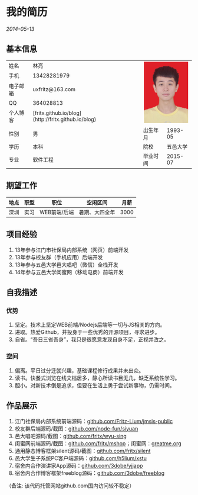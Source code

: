 # 我的简历

*2014-05-13*

## 基本信息

<table>
  <tbody>
    <tr>
      <td>姓名</td><td>林亮</td>
      <td colspan="2" rowspan="5" style="text-align:center">
        <img alt="photo" src="photo.jpg" width="120">
      </td>
    </tr>
    <tr>
      <td>手机</td><td>13428281979</td>
    </tr>
    <tr>
      <td>电子邮箱</td><td>uxfritz@163.com</td>
    </tr>
    <tr>
      <td>QQ</td><td>364028813</td>
    </tr>
    <tr>
      <td>个人博客</td><td>[fritx.github.io/blog](http://fritx.github.io/blog)</td>
    </tr>
    <tr>
      <td>性别</td><td>男</td><td>出生年月</td><td>1993-05</td>
    </tr>
    <tr>
      <td>学历</td><td>本科</td><td>院校</td><td>五邑大学</td>
    </tr>
    <tr>
      <td>专业</td><td>软件工程</td><td>毕业时间</td><td>2015-07</td>
    </tr>
  <tbody>
</table>

## 期望工作

| 地点 | 职型 | 职位 | 空闲区间 | 月薪 |
| :-: | :-: | :-: | :-: | :-: |
| 深圳 | 实习 | WEB前端/后端 | 暑期、大四全年 | 3000 |

## 项目经验

1. 13年参与江门市社保局内部系统（网页）前端开发
1. 13年参与校友群（手机应用）后端开发
1. 13年参与五邑大学邑大唱吧（微信）全栈开发
1. 14年参与五邑大学闺蜜网（移动电商）前端开发

## 自我描述

### 优势

1. 坚定。技术上坚定WEB前端/Nodejs后端等一切与JS相关的方向。
1. 进取。热爱Github，并投身于一些优秀的开源项目，寻求进步。
1. 自省。“吾日三省吾身”，我只是很愿意发现自身不足，正视并改之。

### 空间

1. 偏离。平日过分迁就兴趣，基础课程修行成果并未出众。
1. 读书。快餐式浏览在线文档居多，静心所读书目无几，缺乏系统性学习。
1. 胆小。对新技术倒是追求，但要在生活上勇于尝试新事物，仍需时间。

## 作品展示

1. 江门社保局内部系统前端源码：[github.com/Fritz-Lium/jmsis-public](https://github.com/Fritz-Lium/jmsis-public)
1. 校友群后端源码/截图：[github.com/node-fun/siyuan](https://github.com/node-fun/siyuan)
1. 邑大唱吧源码/截图：[github.com/fritx/wyu-sing](https://github.com/fritx/wyu-sing)
1. 闺蜜网前端源码/截图：[github.com/fritx/mshop](https://github.com/fritx/mshop)；闺蜜网：[greatme.org](http://greatme.org)
1. 通用静态博客框架silent源码/截图：[github.com/fritx/silent](https://github.com/fritx/silent)
1. 邑大学生子系统PC客户端源码：[github.com/h5lium/xstu](https://github.com/h5lium/xstu)
1. 宿舍内合作演讲家App源码：[github.com/3dobe/yjjapp](https://github.com/3dobe/yjjapp)
1. 宿舍内合作博客框架freeblog源码：[github.com/3dobe/freeblog](https://github.com/3dobe/freeblog)

（备注: 该代码托管网站github.com国内访问较不稳定）
